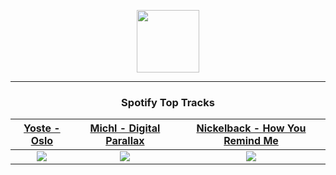 <p align="center">
  <a href="https://www.tobiasmichael.de">
    <img src="https://tobiasmichael.de/assets/logo.gif" width="100" height="100"/>
  </a>
</p>

---

<h3 align="center">Spotify Top Tracks</h3>

[Yoste - Oslo](https://open.spotify.com/track/7rtznArwf8NwZ70DtQuDyr)|[Michl - Digital Parallax](https://open.spotify.com/track/3gRCScmsuj6LifuLgfNYdk)|[Nickelback - How You Remind Me](https://open.spotify.com/track/0gmbgwZ8iqyMPmXefof8Yf)
:---:|:----:|:----:
<img src="https://i.scdn.co/image/ab67616d00001e0214b037c4b98c00ffbbaf369b"/>|<img src="https://i.scdn.co/image/ab67616d00001e0232fd069ff594c8c413fda50a"/>|<img src="https://i.scdn.co/image/ab67616d00001e02699a422d25adc550dc5aa11c"/>